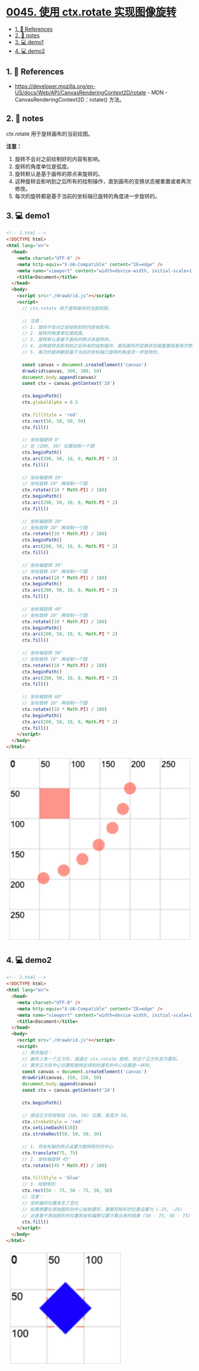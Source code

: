 # [0045. 使用 ctx.rotate 实现图像旋转](https://github.com/Tdahuyou/TNotes.canvas/tree/main/notes/0045.%20%E4%BD%BF%E7%94%A8%20ctx.rotate%20%E5%AE%9E%E7%8E%B0%E5%9B%BE%E5%83%8F%E6%97%8B%E8%BD%AC)

<!-- region:toc -->

- [1. 🔗 References](#1--references)
- [2. 📒 notes](#2--notes)
- [3. 💻 demo1](#3--demo1)
- [4. 💻 demo2](#4--demo2)

<!-- endregion:toc -->

## 1. 🔗 References

- https://developer.mozilla.org/en-US/docs/Web/API/CanvasRenderingContext2D/rotate - MDN - CanvasRenderingContext2D：rotate() 方法。

## 2. 📒 notes

ctx.rotate 用于旋转画布的当前绘图。

**注意：**

1. 旋转不会对之前绘制好的内容有影响。
2. 旋转的角度单位是弧度。
3. 旋转默认是基于画布的原点来旋转的。
4. 这种旋转会影响到之后所有的绘制操作，直到画布的变换状态被重置或者再次修改。
5. 每次的旋转都是基于当前的坐标轴已旋转的角度进一步旋转的。

## 3. 💻 demo1

```html
<!-- 1.html -->
<!DOCTYPE html>
<html lang="en">
  <head>
    <meta charset="UTF-8" />
    <meta http-equiv="X-UA-Compatible" content="IE=edge" />
    <meta name="viewport" content="width=device-width, initial-scale=1.0" />
    <title>Document</title>
  </head>
  <body>
    <script src="./drawGrid.js"></script>
    <script>
      // ctx.rotate 用于旋转画布的当前绘图。

      // 注意：
      // 1. 旋转不会对之前绘制好的内容有影响。
      // 2. 旋转的角度单位是弧度。
      // 3. 旋转默认是基于画布的原点来旋转的。
      // 4. 这种旋转会影响到之后所有的绘制操作，直到画布的变换状态被重置或者再次修改。
      // 5. 每次的旋转都是基于当前的坐标轴已旋转的角度进一步旋转的。

      const canvas = document.createElement('canvas')
      drawGrid(canvas, 300, 300, 50)
      document.body.append(canvas)
      const ctx = canvas.getContext('2d')

      ctx.beginPath()
      ctx.globalAlpha = 0.5

      ctx.fillStyle = 'red'
      ctx.rect(50, 50, 50, 50)
      ctx.fill()

      // 坐标轴旋转 0°
      // 在 (200, 50) 位置绘制一个圆
      ctx.beginPath()
      ctx.arc(200, 50, 10, 0, Math.PI * 2)
      ctx.fill()

      // 坐标轴旋转 10°
      // 坐标旋转 10° 再绘制一个圆
      ctx.rotate((10 * Math.PI) / 180)
      ctx.beginPath()
      ctx.arc(200, 50, 10, 0, Math.PI * 2)
      ctx.fill()

      // 坐标轴旋转 20°
      // 坐标旋转 10° 再绘制一个圆
      ctx.rotate((10 * Math.PI) / 180)
      ctx.beginPath()
      ctx.arc(200, 50, 10, 0, Math.PI * 2)
      ctx.fill()

      // 坐标轴旋转 30°
      // 坐标旋转 10° 再绘制一个圆
      ctx.rotate((10 * Math.PI) / 180)
      ctx.beginPath()
      ctx.arc(200, 50, 10, 0, Math.PI * 2)
      ctx.fill()

      // 坐标轴旋转 40°
      // 坐标旋转 10° 再绘制一个圆
      ctx.rotate((10 * Math.PI) / 180)
      ctx.beginPath()
      ctx.arc(200, 50, 10, 0, Math.PI * 2)
      ctx.fill()

      // 坐标轴旋转 50°
      // 坐标旋转 10° 再绘制一个圆
      ctx.rotate((10 * Math.PI) / 180)
      ctx.beginPath()
      ctx.arc(200, 50, 10, 0, Math.PI * 2)
      ctx.fill()

      // 坐标轴旋转 60°
      // 坐标旋转 10° 再绘制一个圆
      ctx.rotate((10 * Math.PI) / 180)
      ctx.beginPath()
      ctx.arc(200, 50, 10, 0, Math.PI * 2)
      ctx.fill()
    </script>
  </body>
</html>
```

![](assets/2024-10-04-15-03-44.png)

## 4. 💻 demo2

```html
<!-- 2.html -->
<!DOCTYPE html>
<html lang="en">
  <head>
    <meta charset="UTF-8" />
    <meta http-equiv="X-UA-Compatible" content="IE=edge" />
    <meta name="viewport" content="width=device-width, initial-scale=1.0" />
    <title>Document</title>
  </head>
  <body>
    <script src="./drawGrid.js"></script>
    <script>
      // 需求描述：
      // 画布上有一个正方形，请通过 ctx.rotate 旋转，将这个正方形变为菱形。
      // 要求正方形中心位置和旋转后得到的菱形的中心位置是一样的。
      const canvas = document.createElement('canvas')
      drawGrid(canvas, 150, 150, 50)
      document.body.append(canvas)
      const ctx = canvas.getContext('2d')

      ctx.beginPath()

      // 假设正方形绘制在 (50, 50) 位置，宽高为 50。
      ctx.strokeStyle = 'red'
      ctx.setLineDash([10])
      ctx.strokeRect(50, 50, 50, 50)

      // 1. 将坐标轴的原点设置为旋转矩形的中心
      ctx.translate(75, 75)
      // 2. 坐标轴旋转 45°
      ctx.rotate((45 * Math.PI) / 180)

      ctx.fillStyle = 'blue'
      // 3. 绘制矩形
      ctx.rect(50 - 75, 50 - 75, 50, 50)
      // 注意：
      // 坐标轴的位置发生了变化
      // 如果想要在原始图形的中心绘制菱形，需要将矩形的位置设置为 (-25, -25)
      // 这是基于原始图形的位置和坐标偏移位置计算出来的结果 (50 - 75, 50 - 75)
      ctx.fill()
    </script>
  </body>
</html>
```

![](assets/2024-10-04-15-03-54.png)
